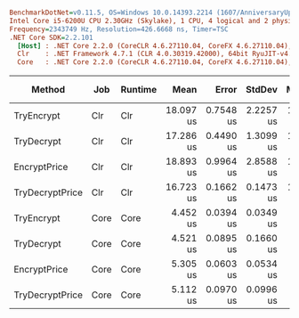 ``` ini

BenchmarkDotNet=v0.11.5, OS=Windows 10.0.14393.2214 (1607/AnniversaryUpdate/Redstone1)
Intel Core i5-6200U CPU 2.30GHz (Skylake), 1 CPU, 4 logical and 2 physical cores
Frequency=2343749 Hz, Resolution=426.6668 ns, Timer=TSC
.NET Core SDK=2.2.101
  [Host] : .NET Core 2.2.0 (CoreCLR 4.6.27110.04, CoreFX 4.6.27110.04), 64bit RyuJIT
  Clr    : .NET Framework 4.7.1 (CLR 4.0.30319.42000), 64bit RyuJIT-v4.7.2563.0
  Core   : .NET Core 2.2.0 (CoreCLR 4.6.27110.04, CoreFX 4.6.27110.04), 64bit RyuJIT


```
|          Method |  Job | Runtime |      Mean |     Error |    StdDev |    Median |  Gen 0 | Gen 1 | Gen 2 | Allocated |
|---------------- |----- |-------- |----------:|----------:|----------:|----------:|-------:|------:|------:|----------:|
|      TryEncrypt |  Clr |     Clr | 18.097 us | 0.7548 us | 2.2257 us | 17.761 us | 0.8545 |     - |     - |    1392 B |
|      TryDecrypt |  Clr |     Clr | 17.286 us | 0.4490 us | 1.3099 us | 16.920 us | 0.8545 |     - |     - |    1392 B |
|    EncryptPrice |  Clr |     Clr | 18.893 us | 0.9964 us | 2.8588 us | 17.195 us | 0.9766 |     - |     - |    1582 B |
| TryDecryptPrice |  Clr |     Clr | 16.723 us | 0.1662 us | 0.1473 us | 16.737 us | 0.9766 |     - |     - |    1560 B |
|      TryEncrypt | Core |    Core |  4.452 us | 0.0394 us | 0.0349 us |  4.454 us | 0.5264 |     - |     - |     832 B |
|      TryDecrypt | Core |    Core |  4.521 us | 0.0895 us | 0.1660 us |  4.459 us | 0.5264 |     - |     - |     832 B |
|    EncryptPrice | Core |    Core |  5.305 us | 0.0603 us | 0.0534 us |  5.293 us | 0.6485 |     - |     - |    1021 B |
| TryDecryptPrice | Core |    Core |  5.112 us | 0.0970 us | 0.0996 us |  5.083 us | 0.6332 |     - |     - |    1000 B |
